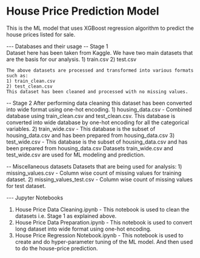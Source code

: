 # House Price Prediction Model
This is the ML model that uses XGBoost regression algorithm to predict the house prices listed for sale.

--- Databases and their usage
  -- Stage 1<br>
    Dataset here has been taken from Kaggle. We have two main datasets that are the basis for our analysis.
    1) train.csv
    2) test.csv

    The above datasets are processed and transformed into various formats such as:
    1) train_clean.csv
    2) test_clean.csv
    This dataset has been cleaned and processed with no missing values.

  -- Stage 2
    After performing data cleaning this dataset has been converted into wide format using one-hot encoding.
    1) housing_data.csv - Combined database using train_clean.csv and test_clean.csv. This database is converted into wide database by one-hot encoding for all the categorical variables.
    2) train_wide.csv - This database is the subset of housing_data.csv and has been prepared from housing_data.csv
    3) test_wide.csv - This database is the subset of housing_data.csv and has been prepared from housing_data.csv
    Datasets train_wide.csv and test_wide.csv are used for ML modeling and prediction.

  -- Miscellaneous datasets
    Datasets that are being used for analysis:
    1) missing_values.csv - Column wise count of missing values for training dataset.
    2) missing_values_test.csv - Column wise count of missing values for test dataset.

--- Jupyter Notebooks
  1) House Price Data Cleaning.ipynb - This notebook is used to clean the datasets i.e. Stage 1 as explained above.
  2) House Price Data Preparation.ipynb - This notebook is used to convert long dataset into wide format using one-hot encoding.
  3) House Price Regression Notebook.ipynb - This notebook is used to create and do hyper-parameter tuning of the ML model. And then used to do the house-price prediction.
